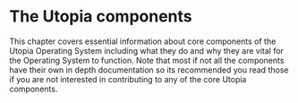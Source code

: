 # The Utopia components
<!--- What does this mean -->
This chapter covers essential information about core components of the Utopia Operating System including what they do and why they are vital for the Operating System to function. Note that most if not all the components have their own in depth documentation so its recommended you read those if you are not interested in contributing to any of the core Utopia components.
